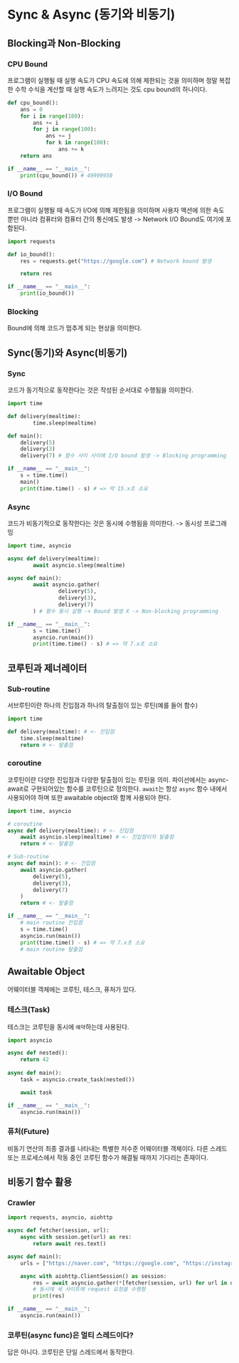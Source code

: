 # Sync & Async (동기와 비동기)

## Blocking과 Non-Blocking

### CPU Bound
프로그램이 실행될 때 실행 속도가 CPU 속도에 의해 제한되는 것을 의미하며 정말 복잡한 수학 수식을 계산할 때 실행 속도가 느려지는 것도 cpu bound의 하나이다.

``` python
def cpu_bound():
	ans = 0
	for i in range(100):
    	ans += i
    	for j in range(100):
        	ans += j
        	for k in range(100):
            	ans += k
    return ans

if __name__ == "__main__":
	print(cpu_bound()) # 49999950
```

### I/O Bound
프로그램이 실행될 때 속도가 I/O에 의해 제한됨을 의미하며 사용자 액션에 의한 속도 뿐만 아니라 컴퓨터와 컴퓨터 간의 통신에도 발생 -> Network I/O Bound도 여기에 포함된다.

``` python
import requests

def io_bound():
	res = requests.get("https://google.com") # Network bound 발생

    return res

if __name__ == "__main__":
	print(io_bound())
```

### Blocking
Bound에 의해 코드가 멈추게 되는 현상을 의미한다.

## Sync(동기)와 Async(비동기)
### Sync
코드가 동기적으로 동작한다는 것은 작성된 순서대로 수행됨을 의미한다.
``` python
import time

def delivery(mealtime):
        time.sleep(mealtime)

def main():
    delivery(5)
    delivery(3)
	delivery(7) # 함수 사이 사이에 I/O bound 발생 -> Blocking programming

if __name__ == "__main__":
	s = time.time()
    main()
    print(time.time() - s) # => 약 15.x초 소요
```

### Async
코드가 비동기적으로 동작한다는 것은 동시에 수행됨을 의미한다. -> 동시성 프로그래밍

``` python
import time, asyncio

async def delivery(mealtime):
        await asyncio.sleep(mealtime)

async def main():
        await asyncio.gather(
                delivery(5),
                delivery(3),
                delivery(7)
        ) # 함수 동시 실행 -> Bound 발생 X -> Non-blocking programming

if __name__ == "__main__":
        s = time.time()
        asyncio.run(main())
        print(time.time() - s) # => 약 7.x초 소요
```

## 코루틴과 제너레이터
### Sub-routine
서브루틴이란 하나의 진입점과 하나의 탈출점이 있는 루틴(예를 들어 함수)
``` python
import time

def delivery(mealtime): # <- 진입점
	time.sleep(mealtime)
    return # <- 탈출점
```

### coroutine
코루틴이란 다양한 진입점과 다양한 탈출점이 있는 루틴을 의미. 파이선에서는 async-await로 구현되어있는 함수를 코루틴으로 정의한다. `await`는 항상 `async` 함수 내에서 사용되어야 하며 또한 awaitable object와 함께 사용되야 한다.

``` python
import time, asyncio

# coroutine
async def delivery(mealtime): # <- 진입점
	await asyncio.sleep(mealtime) # <- 진입점이자 탈출점
    return # <- 탈출점

# Sub-routine
async def main(): # <- 진입점
	await asyncio.gather(
		delivery(5),
        delivery(3),
        delivery(7)
	)
    return # <- 탈출점

if __name__ == "__main__":
	# main routine 진입점
    s = time.time()
    asyncio.run(main())
    print(time.time() - s) # => 약 7.x초 소요
    # main routine 탈출점
```

## Awaitable Object
어웨이터블 객체에는 코루틴, 테스크, 퓨처가 있다.

### 테스크(Task)
테스크는 코루틴을 동시에 `예약`하는데 사용된다.
``` python
import asyncio

async def nested():
	return 42
	
async def main():
	task = asyncio.create_task(nested())

	await task

if __name__ == "__main__":
	asyncio.run(main())
```

### 퓨처(Future)
비동기 연산의 최종 결과를 나타내는 특별한 저수준 어웨이터블 객체이다. 다른 스레드 또는 프로세스에서 작동 중인 코루틴 함수가 해결될 때까지 기다리는 존재이다.

## 비동기 함수 활용
### Crawler
``` python
import requests, asyncio, aiohttp

async def fetcher(session, url):
	async with session.get(url) as res:
		return await res.text()

async def main():
	urls = ["https://naver.com", "https://google.com", "https://instagram.com"]

	async with aiohttp.ClientSession() as session:
		res = await asyncio.gather(*[fetcher(session, url) for url in urls])
        # 동시에 세 사이트에 request 요청을 수행함
		print(res)

if __name__ == "__main__":
	asyncio.run(main())
```

### 코루틴(async func)은 멀티 스레드이다?
답은 아니다. 코루틴은 단일 스레드에서 동작한다.